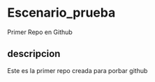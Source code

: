 # Escenario_prueba
Primer Repo en Github

## descripcion
Este es la primer repo creada para porbar github
